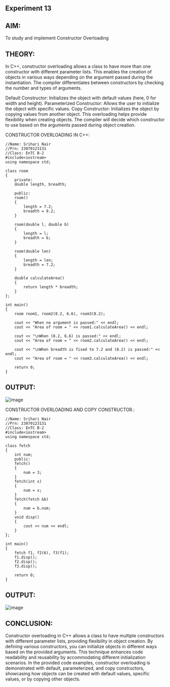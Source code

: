 ## Experiment 13

## AIM:
To study and implement Constructor Overloading

## THEORY:
In C++, constructor overloading allows a class to have more than one constructor with different parameter lists. This enables the creation of objects in various ways depending on the argument passed during the instantiation. The compiler differentiates between constructors by checking the number and types of arguments.

Default Constructor: Initializes the object with default values (here, 0 for width and height).
Parameterized Constructor: Allows the user to initialize the object with specific values.
Copy Constructor: Initializes the object by copying values from another object.
This overloading helps provide flexibility when creating objects. The compiler will decide which constructor to use based on the arguments passed during object creation.

CONSTRUCTOR OVERLOADING IN C++:
~~~
//Name: Srihari Nair
//Prn: 23070123131
//Class: EnTC B-2
#include<iostream>
using namespace std;

class room
{
    private: 
    double length, breadth;

    public:
    room()
    {
        length = 7.2;
        breadth = 9.2;
    }

    room(double l, double b)
    {
        length = l;
        breadth = b; 
    }

    room(double len)
    {
        length = len;
        breadth = 7.2;
    }

    double calculateArea()
    {
        return length * breadth;
    }
};

int main()
{
    room room1, room2(8.2, 6.6), room3(8.2);

    cout << "When no argument is passed:" << endl;
    cout << "Area of room = " << room1.calculateArea() << endl;

    cout << "\nWhen (8.2, 6.6) is passed:" << endl;
    cout << "Area of room = " << room2.calculateArea() << endl;

    cout << "\nWhen breadth is fixed to 7.2 and (8.2) is passed:" << endl;
    cout << "Area of room = " << room3.calculateArea() << endl;

    return 0;
}
~~~

## OUTPUT:

![image](https://github.com/user-attachments/assets/2e150f1d-9e91-4375-93f6-c48a1f760fdc)

CONSTRUCTOR OVERLOADING AND COPY CONSTRUCTOR.:
~~~
//Name: Srihari Nair
//Prn: 23070123131
//Class: EnTC B-2
#include<iostream>
using namespace std;

class fetch
{
    int num;
    public:
    fetch()
    {
        num = 3;
    }
    fetch(int x)
    {
        num = x;
    }
    fetch(fetch &b)
    {
        num = b.num;
    }
    void disp()
    {
        cout << num << endl;
    }
};

int main()
{
    fetch f1, f2(6), f3(f1);
    f1.disp();
    f2.disp();
    f3.disp();

    return 0;
}
~~~

## OUTPUT:

![image](https://github.com/user-attachments/assets/2c42bebb-3eae-4823-9804-2813283f9d5a)

## CONCLUSION:
Constructor overloading in C++ allows a class to have multiple constructors with different parameter lists, providing flexibility in object creation. By defining various constructors, you can initialize objects in different ways based on the provided arguments. This technique enhances code readability and reusability by accommodating different initialization scenarios. In the provided code examples, constructor overloading is demonstrated with default, parameterized, and copy constructors, showcasing how objects can be created with default values, specific values, or by copying other objects.
